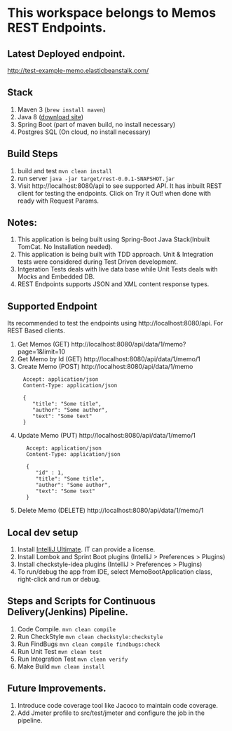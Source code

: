# This workspace belongs to Memos REST Endpoints.


## Latest Deployed endpoint.
http://test-example-memo.elasticbeanstalk.com/

## Stack
 1. Maven 3 (`brew install maven`)
 2. Java 8 ([download site](http://www.oracle.com/technetwork/java/javase/downloads/jdk8-downloads-2133151.html))
 3. Spring Boot (part of maven build, no install necessary)
 4. Postgres SQL (On cloud, no install necessary)

## Build Steps
 1. build and test `mvn clean install`
 2. run server `java -jar target/rest-0.0.1-SNAPSHOT.jar`
 3. Visit http://localhost:8080/api to see supported API. It has inbuilt REST client for testing the endpoints. Click on Try it Out! when done with ready with Request Params.

## Notes:
 1. This application is being built using Spring-Boot Java Stack(Inbuilt TomCat. No Installation needed).
 2. This application is being built with TDD approach. Unit & Integration tests were considered during Test Driven development.
 3. Intgeration Tests deals with live data base while Unit Tests deals with Mocks and Embedded DB.
 4. REST Endpoints supports JSON and XML content response types.



## Supported Endpoint
Its recommended to test the endpoints using http://localhost:8080/api.
For REST Based clients.

1. Get Memos (GET)   http://localhost:8080/api/data/1/memo?page=1&limit=10
2. Get Memo by Id (GET) http://localhost:8080/api/data/1/memo/1
3. Create Memo (POST) http://localhost:8080/api/data/1/memo
 ```
      Accept: application/json
      Content-Type: application/json

      {
         "title": "Some title",
         "author": "Some author",
         "text": "Some text"
      }
```
4. Update Memo (PUT) http://localhost:8080/api/data/1/memo/1
```
      Accept: application/json
      Content-Type: application/json

      {
         "id" : 1,
         "title": "Some title",
         "author": "Some author",
         "text": "Some text"
      }
```
5. Delete Memo (DELETE) http://localhost:8080/api/data/1/memo/1


## Local dev setup
 1. Install [IntelliJ Ultimate](https://www.jetbrains.com/idea/download/). IT can provide a license.
 2. Install Lombok and Sprint Boot plugins (IntelliJ > Preferences > Plugins)
 3. Install checkstyle-idea plugins (IntelliJ > Preferences > Plugins)
 4. To run/debug the app from IDE, select MemoBootApplication class, right-click and run or debug.

## Steps and Scripts for Continuous Delivery(Jenkins) Pipeline.
 1. Code Compile. `mvn clean compile`
 2. Run CheckStyle `mvn clean checkstyle:checkstyle`
 3. Run FindBugs `mvn clean compile findbugs:check`
 4. Run Unit Test `mvn clean test`
 5. Run Integration Test `mvn clean verify`
 6. Make Build `mvn clean install`


## Future Improvements.
 1. Introduce code coverage tool like Jacoco to maintain code coverage.
 2. Add Jmeter profile to src/test/jmeter and configure the job in the pipeline.

